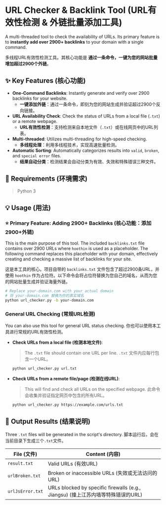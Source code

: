 # URL Checker & Backlink Tool (URL有效性检测 & 外链批量添加工具)

A multi-threaded tool to check the availability of URLs. Its primary feature is to **instantly add over 2900+ backlinks** to your domain with a single command.

多线程URL有效性检测工具。其核心功能是 **通过一条命令，一键为您的网站批量增加超过2900个外链**。

## ✨ Key Features (核心功能)

  * **One-Command Backlinks**: Instantly generate and verify over 2900 backlinks for your website.
      * **一键添加外链**：通过一条命令，即刻为您的网站生成并验证超过2900个反向链接。
  * **URL Availability Check**: Check the status of URLs from a local file (`.txt`) or a remote webpage.
      * **URL有效性检测**：支持检测来自本地文件（`.txt`）或在线网页中的URL列表。
  * **Multi-threaded**: Utilizes multi-threading for high-speed checking.
      * **多线程处理**：利用多线程技术，实现高速批量检测。
  * **Automatic Sorting**: Automatically categorizes results into `valid`, `broken`, and `special error` files.
      * **结果自动分类**：检测结果会自动分类为有效、失效和特殊错误三种文件。

## 🔧 Requirements (环境需求)

> Python 3

## 💡 Usage (用法)

### ⭐ Primary Feature: Adding 2900+ Backlinks (核心功能：添加2900+外链)

This is the main purpose of this tool. The included `backlinks.txt` file contains over 2900 URLs where `hoothin` is used as a placeholder. The following command replaces this placeholder with your domain, effectively creating and checking a massive list of backlinks for your site.

这是本工具的核心。项目自带的 `backlinks.txt` 文件包含了超过2900条URL，并使用 `hoothin` 作为占位符。以下命令会将占位符替换为您自己的域名，从而为您的网站批量生成并验证海量外链。

```bash
# Replace your-domain.com with your actual domain
# 将 your-domain.com 替换为你的真实域名
python url_checker.py -b your-domain.com
```

### General URL Checking (常规URL检测)

You can also use this tool for general URL status checking.
你也可以使用本工具进行常规的URL有效性检测。

  * **Check URLs from a local file (检测本地文件)**:

    > The `.txt` file should contain one URL per line.
    > `.txt` 文件内应每行包含一个URL。

    ```bash
    python url_checker.py url.txt
    ```

  * **Check URLs from a remote file/page (检测在线URL)**:

    > This will find and check all URLs on the specified webpage.
    > 此命令会收集并验证指定网页中包含的所有URL。

    ```bash
    python url_checker.py https://example.com/urls.txt
    ```

## 📄 Output Results (结果说明)

Three `.txt` files will be generated in the script's directory.
脚本运行后，会在当前目录下生成三个`.txt`文件。

| File (文件)         | Content (内容)                                         |
| ----------------- | -------------------------------------------------------- |
| `result.txt`      | Valid URLs (有效URL)                                     |
| `urlBroken.txt`   | Broken or inaccessible URLs (失效或无法访问的URL)          |
| `urlJsError.txt`  | URLs blocked by specific firewalls (e.g., Jiangsu) (撞上江苏内墙等特殊错误的URL) |